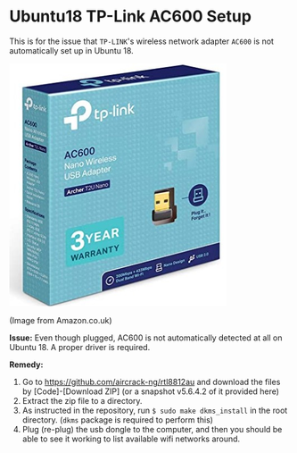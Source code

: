 # Ubuntu18 TP-Link AC600 Setup

This is for the issue that `TP-LINK`'s wireless network adapter `AC600` is not automatically set up in Ubuntu 18.

![tp-link-ac600](ac600_img.jpg)

(Image from Amazon.co.uk)

**Issue:** 
Even though plugged, AC600 is not automatically detected at all on Ubuntu 18. A proper driver is required.

**Remedy:**
1. Go to https://github.com/aircrack-ng/rtl8812au and download the files by [Code]-[Download ZIP] (or a snapshot v5.6.4.2 of it provided here)
2. Extract the zip file to a directory.
3. As instructed in the repository, run `$ sudo make dkms_install` in the root directory. (`dkms` package is required to perform this)
4. Plug (re-plug) the usb dongle to the computer, and then you should be able to see it working to list available wifi networks around. 